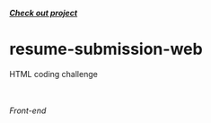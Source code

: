 <em><strong><a href="https://mrshanx.github.io/resume-submission-web/" target="_blank">Check out project</a></strong></em>

# resume-submission-web
HTML coding challenge

<br>
<br>
<em>Front-end</em>
